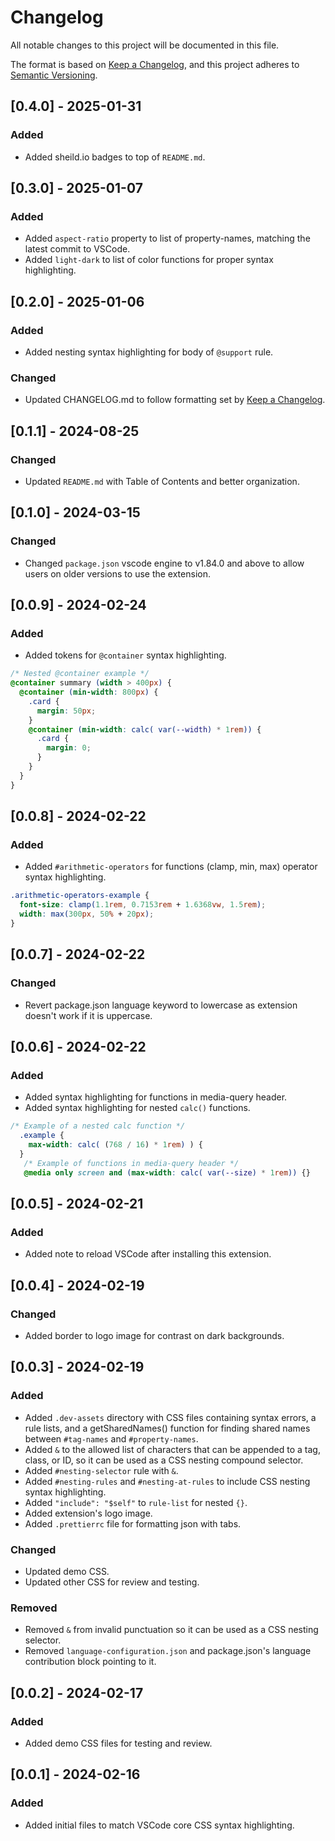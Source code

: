 # Changelog

All notable changes to this project will be documented in this file.

The format is based on [Keep a Changelog](https://keepachangelog.com/en/1.1.0/),
and this project adheres to [Semantic Versioning](https://semver.org/spec/v2.0.0.html).

## [0.4.0] - 2025-01-31

### Added

- Added sheild.io badges to top of `README.md`.

## [0.3.0] - 2025-01-07

### Added

- Added `aspect-ratio` property to list of property-names, matching the latest commit to VSCode.
- Added `light-dark` to list of color functions for proper syntax highlighting.

## [0.2.0] - 2025-01-06

### Added

- Added nesting syntax highlighting for body of `@support` rule.

### Changed

- Updated CHANGELOG.md to follow formatting set by [Keep a Changelog](https://keepachangelog.com/en/1.1.0/).

## [0.1.1] - 2024-08-25

### Changed

- Updated `README.md` with Table of Contents and better organization.

## [0.1.0] - 2024-03-15

### Changed

- Changed `package.json` vscode engine to v1.84.0 and above to allow users on older versions to use the extension.

## [0.0.9] - 2024-02-24

### Added

- Added tokens for `@container` syntax highlighting.

```css
/* Nested @container example */
@container summary (width > 400px) {
  @container (min-width: 800px) {
    .card {
      margin: 50px;
    }
    @container (min-width: calc( var(--width) * 1rem)) {
      .card {
        margin: 0;
      }
    }
  }
}
```

## [0.0.8] - 2024-02-22

### Added

- Added `#arithmetic-operators` for functions (clamp, min, max) operator syntax highlighting.

```css
.arithmetic-operators-example {
  font-size: clamp(1.1rem, 0.7153rem + 1.6368vw, 1.5rem);
  width: max(300px, 50% + 20px);
}
```

## [0.0.7] - 2024-02-22

### Changed

- Revert package.json language keyword to lowercase as extension doesn't work if it is uppercase.

## [0.0.6] - 2024-02-22

### Added

- Added syntax highlighting for functions in media-query header.
- Added syntax highlighting for nested `calc()` functions.

```css
/* Example of a nested calc function */
  .example {
    max-width: calc( (768 / 16) * 1rem) ) {
  }
   /* Example of functions in media-query header */
   @media only screen and (max-width: calc( var(--size) * 1rem)) {}
```

## [0.0.5] - 2024-02-21

### Added

- Added note to reload VSCode after installing this extension.

## [0.0.4] - 2024-02-19

### Changed

- Added border to logo image for contrast on dark backgrounds.

## [0.0.3] - 2024-02-19

### Added

- Added `.dev-assets` directory with CSS files containing syntax errors, a rule lists, and a getSharedNames() function for finding shared names between `#tag-names` and `#property-names`.
- Added `&` to the allowed list of characters that can be appended to a tag, class, or ID, so it can be used as a CSS nesting compound selector.
- Added `#nesting-selector` rule with `&`.
- Added `#nesting-rules` and `#nesting-at-rules` to include CSS nesting syntax highlighting.
- Added `"include": "$self"` to `rule-list` for nested `{}`.
- Added extension's logo image.
- Added `.prettierrc` file for formatting json with tabs.

### Changed

- Updated demo CSS.
- Updated other CSS for review and testing.

### Removed

- Removed `&` from invalid punctuation so it can be used as a CSS nesting selector.
- Removed `language-configuration.json` and package.json's language contribution block pointing to it.

## [0.0.2] - 2024-02-17

### Added

- Added demo CSS files for testing and review.

## [0.0.1] - 2024-02-16

### Added

- Added initial files to match VSCode core CSS syntax highlighting.
